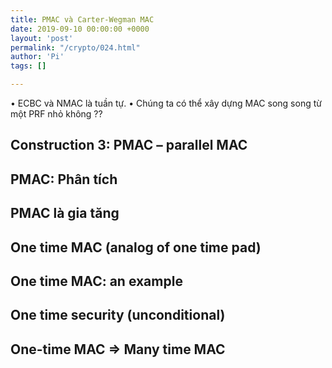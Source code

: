 ```yaml
---
title: PMAC và Carter-Wegman MAC
date: 2019-09-10 00:00:00 +0000
layout: 'post'
permalink: "/crypto/024.html"
author: 'Pi'
tags: []

---
```


• ECBC và NMAC là tuần tự.
• Chúng ta có thể xây dựng MAC song song từ một PRF nhỏ không ??

## Construction 3: PMAC – parallel MAC

## PMAC: Phân tích

## PMAC là gia tăng

## One time	MAC (analog	of one time pad)

## One time	MAC: an example

## One time security (unconditional)

## One-time	MAC	⇒ Many time	MAC

